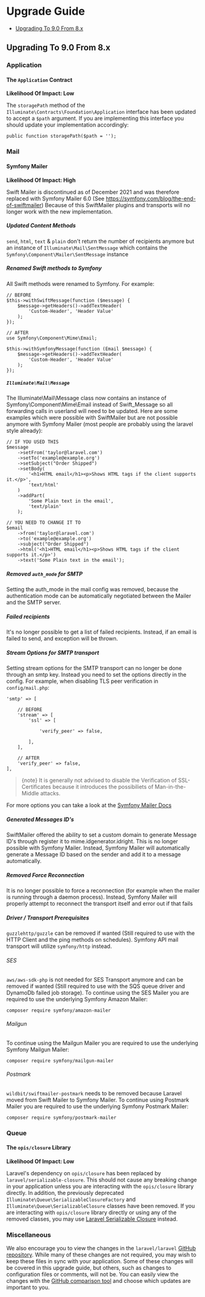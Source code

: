 # Upgrade Guide

- [Upgrading To 9.0 From 8.x](#upgrade-9.0)

<a name="upgrade-9.0"></a>
## Upgrading To 9.0 From 8.x

<a name="application"></a>
### Application

<a name="the-application-contract"></a>
#### The `Application` Contract

**Likelihood Of Impact: Low**

The `storagePath` method of the `Illuminate\Contracts\Foundation\Application` interface has been updated to accept a `$path` argument. If you are implementing this interface you should update your implementation accordingly:

    public function storagePath($path = '');

<a name="mail"></a>
### Mail

<a name="symfony-mailer"></a>
#### Symfony Mailer

**Likelihood Of Impact: High**

Swift Mailer is discontinued as of December 2021 and was therefore replaced with Symfony Mailer 6.0 (See https://symfony.com/blog/the-end-of-swiftmailer)
Because of this SwiftMailer plugins and transports will no longer work with the new implementation.

##### Updated Content Methods
`send`, `html`, `text` & `plain` don't return the number of recipients anymore but an instance of `Illuminate\Mail\SentMessage` which contains the `Symfony\Component\Mailer\SentMessage` instance

##### Renamed Swift methods to Symfony

All Swift methods were renamed to Symfony. For example:

    // BEFORE
    $this->withSwiftMessage(function ($message) {
        $message->getHeaders()->addTextHeader(
            'Custom-Header', 'Header Value'
        );
    });

    // AFTER
    use Symfony\Component\Mime\Email;

    $this->withSymfonyMessage(function (Email $message) {
        $message->getHeaders()->addTextHeader(
            'Custom-Header', 'Header Value'
        );
    });

##### `Illuminate\Mail\Message`
The Illuminate\Mail\Message class now contains an instance of Symfony\Component\Mime\Email instead of Swift_Message so all forwarding calls in userland will need to be updated. Here are some examples which were possible with SwiftMailer but are not possible anymore with Symfony Mailer (most people are probably using the laravel style already):

    // IF YOU USED THIS
    $message
        ->setFrom('taylor@laravel.com')
        ->setTo('example@example.org')
        ->setSubject("Order Shipped")
        ->setBody(
            '<h1>HTML email</h1><p>Shows HTML tags if the client supports it.</p>',
            'text/html'
        )
        ->addPart(
            'Some Plain text in the email',
            'text/plain'
        );

    // YOU NEED TO CHANGE IT TO
    $email
        ->from('taylor@laravel.com')
        ->to('example@example.org')
        ->subject("Order Shipped")
        ->html('<h1>HTML email</h1><p>Shows HTML tags if the client supports it.</p>')
        ->text('Some Plain text in the email');

##### Removed `auth_mode` for SMTP
Setting the auth_mode in the mail config was removed, because the authentication mode can be automatically negotiated between the Mailer and the SMTP server.

##### Failed recipients
It's no longer possible to get a list of failed recipients. Instead, if an email is failed to send, and exception will be thrown.

##### Stream Options for SMTP transport
Setting stream options for the SMTP transport can no longer be done through an smtp key. Instead you need to set the options directly in the config. For example, when disabling TLS peer verification in `config/mail.php`:

    'smtp' => [

        // BEFORE
        'stream' => [
            'ssl' => [

                'verify_peer' => false,

            ],
        ],

        // AFTER
        'verify_peer' => false,
    ],

> {note} It is generally not advised to disable the Verification of SSL-Certificates because it introduces the possibiliets of Man-in-the-Middle attacks.

For more options you can take a look at the [Symfony Mailer Docs](https://symfony.com/doc/6.0/mailer.html#transport-setup)

##### Generated Messages ID's
SwiftMailer offered the ability to set a custom domain to generate Message ID's through register it to mime.idgenerator.idright. This is no longer possible with Symfony Mailer. Instead, Symfony Mailer will automatically generate a Message ID based on the sender and add it to a message automatically.

##### Removed Force Reconnection
It is no longer possible to force a reconnection (for example when the mailer is running through a daemon process). Instead, Symfony Mailer will properly attempt to reconnect the transport itself and error out if that fails

##### Driver / Transport Prerequisites
`guzzlehttp/guzzle` can be removed if wanted (Still required to use with the HTTP Client and the ping methods on schedules). Symfony API mail transport will utilize `symfony/http` instead.

###### SES
`aws/aws-sdk-php` is not needed for SES Transport anymore and can be removed if wanted (Still required to use with the SQS queue driver and DynamoDb failed job storage). To continue using the SES Mailer you are required to use the underlying Symfony Amazon Mailer:

    composer require symfony/amazon-mailer

###### Mailgun
To continue using the Mailgun Mailer you are required to use the underlying Symfony Mailgun Mailer:

    composer require symfony/mailgun-mailer

###### Postmark
`wildbit/swiftmailer-postmark` needs to be removed because Laravel moved from Swift Mailer to Symfony Mailer. To continue using Postmark Mailer you are required to use the underlying Symfony Postmark Mailer:

    composer require symfony/postmark-mailer

<a name="queue"></a>
### Queue

<a name="the-opis-closure-library"></a>
#### The `opis/closure` Library

**Likelihood Of Impact: Low**

Laravel's dependency on `opis/closure` has been replaced by `laravel/serializable-closure`. This should not cause any breaking change in your application unless you are interacting with the `opis/closure` library directly. In addition, the previously deprecated `Illuminate\Queue\SerializableClosureFactory` and `Illuminate\Queue\SerializableClosure` classes have been removed. If you are interacting with `opis/closure` library directly or using any of the removed classes, you may use [Laravel Serializable Closure](https://github.com/laravel/serializable-closure) instead.

<a name="miscellaneous"></a>
### Miscellaneous

We also encourage you to view the changes in the `laravel/laravel` [GitHub repository](https://github.com/laravel/laravel). While many of these changes are not required, you may wish to keep these files in sync with your application. Some of these changes will be covered in this upgrade guide, but others, such as changes to configuration files or comments, will not be. You can easily view the changes with the [GitHub comparison tool](https://github.com/laravel/laravel/compare/8.x...9.x) and choose which updates are important to you.
